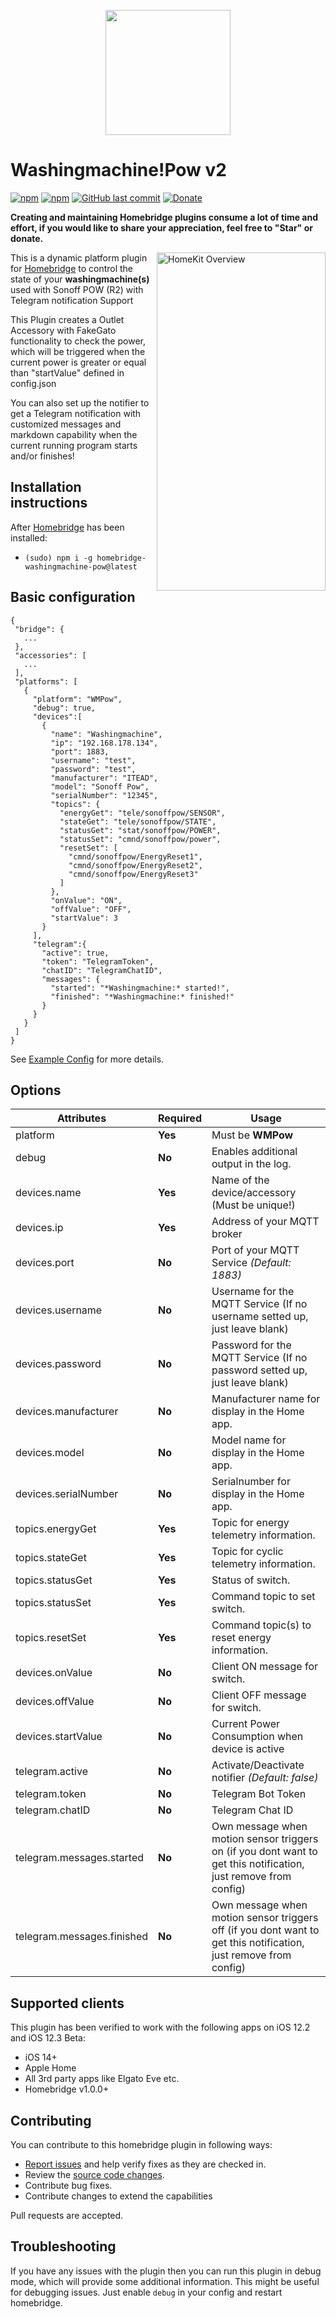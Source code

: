 <p align="center">
    <img src="https://i.imgur.com/mYrmIl9.png" height="200">
</p>


# Washingmachine!Pow v2

[![npm](https://img.shields.io/npm/v/homebridge-washingmachine-pow.svg?style=flat-square)](https://www.npmjs.com/package/homebridge-washingmachine-pow)
[![npm](https://img.shields.io/npm/dt/homebridge-washingmachine-pow.svg?style=flat-square)](https://www.npmjs.com/package/homebridge-washingmachine-pow)
[![GitHub last commit](https://img.shields.io/github/last-commit/SeydX/homebridge-washingmachine-pow.svg?style=flat-square)](https://github.com/SeydX/homebridge-washingmachine-pow)
[![Donate](https://img.shields.io/badge/Donate-PayPal-blue.svg?style=flat-square&maxAge=2592000)](https://www.paypal.com/cgi-bin/webscr?cmd=_s-xclick&hosted_button_id=NP4T3KASWQLD8)

**Creating and maintaining Homebridge plugins consume a lot of time and effort, if you would like to share your appreciation, feel free to "Star" or donate.**

<img src="https://i.imgur.com/THZg6kb.gif" align="right" alt="HomeKit Overview" width="270px" height="541px">

This is a dynamic platform plugin for [Homebridge](https://github.com/nfarina/homebridge) to control the state of your **washingmachine(s)** used with Sonoff POW (R2) with Telegram notification Support

This Plugin creates a Outlet Accessory with FakeGato functionality to check the power, which will be triggered when the current power is greater or equal than "startValue" defined in config.json

You can also set up the notifier to get a Telegram notification with customized messages and markdown capability when the current running program starts and/or finishes!

## Installation instructions

After [Homebridge](https://github.com/nfarina/homebridge) has been installed:

-  ```(sudo) npm i -g homebridge-washingmachine-pow@latest```


## Basic configuration

 ```
{
  "bridge": {
    ...
  },
  "accessories": [
    ...
  ],
  "platforms": [
    {
      "platform": "WMPow",
      "debug": true,
      "devices":[
        {
          "name": "Washingmachine",
          "ip": "192.168.178.134",
          "port": 1883,
          "username": "test",
          "password": "test",
          "manufacturer": "ITEAD",
          "model": "Sonoff Pow",
          "serialNumber": "12345",
          "topics": {
            "energyGet": "tele/sonoffpow/SENSOR",
            "stateGet": "tele/sonoffpow/STATE",
            "statusGet": "stat/sonoffpow/POWER",
            "statusSet": "cmnd/sonoffpow/power",
            "resetSet": [
              "cmnd/sonoffpow/EnergyReset1",
              "cmnd/sonoffpow/EnergyReset2",
              "cmnd/sonoffpow/EnergyReset3"
            ]
          },
          "onValue": "ON",
          "offValue": "OFF",
          "startValue": 3
        }
      ],
      "telegram":{
        "active": true,
        "token": "TelegramToken",
        "chatID": "TelegramChatID",
        "messages": {
          "started": "*Washingmachine:* started!",
          "finished": "*Washingmachine:* finished!"
        }
      }
    }
  ]
}
 ```
 See [Example Config](https://github.com/SeydX/homebridge-washingmachine-pow/blob/master/example-config.json) for more details.

 
 ## Options

| **Attributes** | **Required** | **Usage** |
|------------|----------|-------|
| platform | **Yes** | Must be **WMPow** |
| debug | **No** | 	Enables additional output in the log. |
| devices.name | **Yes** | Name of the device/accessory (Must be unique!) |
| devices.ip | **Yes** | Address of your MQTT broker |
| devices.port | **No** | Port of your MQTT Service _(Default: 1883)_ |
| devices.username | **No** | Username for the MQTT Service (If no username setted up, just leave blank) |
| devices.password | **No** | Password for the MQTT Service (If no password setted up, just leave blank) |
| devices.manufacturer | **No** | Manufacturer name for display in the Home app. |
| devices.model | **No** | Model name for display in the Home app. |
| devices.serialNumber | **No** | Serialnumber for display in the Home app. |
| topics.energyGet | **Yes** | Topic for energy telemetry information. |
| topics.stateGet | **Yes** | Topic for cyclic telemetry information. |
| topics.statusGet | **Yes** | Status of switch. |
| topics.statusSet | **Yes** | Command topic to set switch. |
| topics.resetSet | **Yes** | Command topic(s) to reset energy information. |
| devices.onValue | **No** | Client ON message for switch. |
| devices.offValue | **No** | Client OFF message for switch. |
| devices.startValue | **No** | Current Power Consumption when  device is active |
| telegram.active | **No** | Activate/Deactivate notifier _(Default: false)_ |
| telegram.token | **No** | Telegram Bot Token |
| telegram.chatID | **No** | Telegram Chat ID |
| telegram.messages.started | **No** | Own message when motion sensor triggers on (if you dont want to get this notification, just remove from config) |
| telegram.messages.finished | **No** | Own message when motion sensor triggers off (if you dont want to get this notification, just remove from config) |


## Supported clients

This plugin has been verified to work with the following apps on iOS 12.2 and iOS 12.3 Beta:

* iOS 14+
* Apple Home
* All 3rd party apps like Elgato Eve etc.
* Homebridge v1.0.0+


## Contributing

You can contribute to this homebridge plugin in following ways:

- [Report issues](https://github.com/SeydX/homebridge-washingmachine-pow/issues) and help verify fixes as they are checked in.
- Review the [source code changes](https://github.com/SeydX/homebridge-washingmachine-pow/pulls).
- Contribute bug fixes.
- Contribute changes to extend the capabilities

Pull requests are accepted.


## Troubleshooting

If you have any issues with the plugin then you can run this plugin in debug mode, which will provide some additional information. This might be useful for debugging issues. Just enable ``debug`` in your config and restart homebridge.
